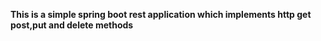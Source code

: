 **This is a simple spring boot rest application which implements http get post,put and delete methods**
